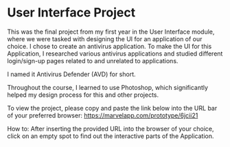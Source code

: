 # User Interface Project
This was the final project from my first year in the User Interface module, where we were tasked with designing the UI for an application of our choice. 
I chose to create an antivirus application. To make the UI for this Application, I researched various antivirus applications and studied different login/sign-up pages related to and unrelated to applications.

I named it Antivirus Defender (AVD) for short.

Throughout the course, I learned to use Photoshop, which significantly helped my design process for this and other projects.

To view the project, please copy and paste the link below into the URL bar of your preferred browser:
https://marvelapp.com/prototype/6jcii21

How to:
After inserting the provided URL into the browser of your choice, click on an empty spot to find out the interactive parts of the Application. 
